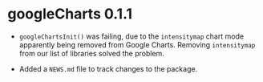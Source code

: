 # googleCharts 0.1.1

* `googleChartsInit()` was failing, due to the `intensitymap` chart mode apparently being removed from Google Charts. Removing `intensitymap` from our list of libraries solved the problem.

* Added a `NEWS.md` file to track changes to the package.
